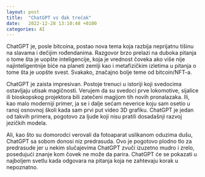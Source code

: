```yaml
---
layout: post
title:  "ChatGPT vs đak trećak"
date:   2022-12-28 13:10:48 +0100
categories: AI
---
```

ChatGPT je, posle bitcoina, postao nova tema koja razbija neprijatnu tišinu na slavama i dečijim rođendanima. Razgovor brzo prelazi na duboka pitanja o tome šta je uopšte inteligencije, koja je vrednost čoveka ako više nije najinteligentnije biće na planeti zemlji kao i metafizičkim izletima u pitanja o tome šta je uopšte svest. Svakako, značajno bolje teme od bitcoin/NFT-a.

ChatGPT je zaista impresivan. Postoje trenuci u istoriji koji svedocima ostavljaju utisak magičnosti. Verujem da su svedoci prve lokomotive, sijalice ili bioskopskog projektora bili zatečeni magijom tih novih pronalazaka. Ili, kao malo moderniji primer, ja se i dalje sećam neverice koju sam osetio u ranoj osnovnoj školi kada sam prvi put video 3D grafiku. ChatGPT je jedan od takvih primera, pogotovo za ljude koji nisu pratili dosadašnji razvoj jezičkih modela.

Ali, kao što su domorodci verovali da fotoaparat uslikanom oduzima dušu, ChatGPT sa sobom donosi niz predrasuda. Ovo je pogotovo plodno tlo za predrasude jer u nekim slučajevima ChatGPT zvuči izuzetno mudro i zrelo, posedujući znanje kom čovek ne može da parira. ChatGPT će se pokazati u najboljem svetlu kada odgovara na pitanja koja ne zahtevaju korak u nepoznatno.